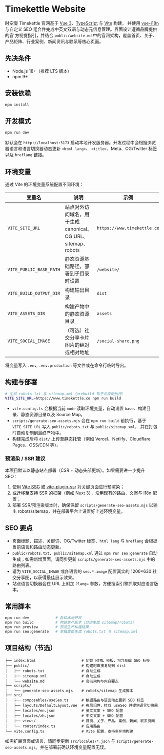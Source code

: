 # Timekettle Website

时空壶 Timekettle 官网基于 [Vue 3](https://vuejs.org/)、[TypeScript](https://www.typescriptlang.org/) 与 [Vite](https://vitejs.dev/) 构建，
并使用 [vue-i18n](https://vue-i18n.intlify.dev/) 与自定义 SEO 组合件完成中英文双语与动态元信息管理。界面设计遵循品牌提供的官
方视觉指引，并结合 `public/website.md` 中的官网架构，覆盖首页、关于、产品矩阵、行业案例、新闻资讯与联系等核心页面。

## 先决条件
- Node.js 18+（推荐 LTS 版本）
- npm 9+

## 安装依赖
```bash
npm install
```

## 开发模式
```bash
npm run dev
```
默认会在 `http://localhost:5173` 启动本地开发服务器。开发过程中会根据浏览器语言和语言切换器动态更新 `<html lang>`、
`<title>`、Meta、OG/Twitter 标签以及 `hreflang` 链接。

## 环境变量
通过 Vite 的环境变量系统配置不同环境：

| 变量名 | 说明 | 示例 |
| --- | --- | --- |
| `VITE_SITE_URL` | 站点对外访问域名，用于生成 canonical、OG URL、sitemap、robots | `https://www.timekettle.co` |
| `VITE_PUBLIC_BASE_PATH` | 静态资源基础路径，部署到子目录时设置 | `/website/` |
| `VITE_BUILD_OUTPUT_DIR` | 构建输出目录 | `dist` |
| `VITE_ASSETS_DIR` | 构建产物中的静态资源目录 | `assets` |
| `VITE_SOCIAL_IMAGE` | （可选）社交分享卡片图片的绝对或相对地址 | `/social-share.png` |

将变量写入 `.env`, `.env.production` 等文件或在命令行临时导出。

## 构建与部署
```bash
# 生成 robots.txt 与 sitemap.xml（prebuild 钩子会自动执行）
VITE_SITE_URL=https://www.timekettle.co npm run build
```

- `vite.config.ts` 会根据当前 `mode` 读取环境变量，自动设置 `base`、构建目录、静态资源目录以及 Source Map。
- `scripts/generate-seo-assets.mjs` 会在 `npm run build` 前执行，基于 `VITE_SITE_URL` 写入 `public/robots.txt` 与 `public/sitemap.xml`，
  并在打包时自动复制到最终产物中。
- 构建完成后将 `dist/` 上传至静态托管（例如 Vercel、Netlify、Cloudflare Pages、OSS/CDN 等）。

### 预渲染 / SSR 建议
本项目默认以静态站点部署（CSR + 动态头部更新）。如果需要进一步提升 SEO：
1. 使用 [Vite SSG](https://github.com/vitejs/vite-ssg) 或 [vite-plugin-ssr](https://vite-plugin-ssr.com/) 对关键页面进行预渲染；
2. 或迁移至支持 SSR 的框架（例如 Nuxt 3），沿用现有的路由、文案与 i18n 配置；
3. 部署 SSR/预渲染版本时，确保保留 `scripts/generate-seo-assets.mjs` 以输出 robots/sitemap，并在部署平台上设置好上述环境变量。

## SEO 要点
- 页面标题、描述、关键词、OG/Twitter 标签、`html lang` 与 `hreflang` 会根据当前语言和路由动态更新。
- `public/robots.txt`、`public/sitemap.xml` 通过 `npm run seo:generate` 自动生成；如需新增页面，请同步更新 `scripts/generate-seo-assets.mjs` 中的路由列表。
- 请为 `VITE_SOCIAL_IMAGE` 或各语言的 `seo.*.image` 配置真实的 1200×630 社交分享图，以获得最佳展示效果。
- 站点语言切换器会在 URL 上附加 `?lang=` 参数，方便搜索引擎抓取对应语言版本。

## 常用脚本
```bash
npm run dev            # 启动本地开发
npm run build          # 构建生产版本（自动生成 sitemap/robots）
npm run preview        # 预览生产构建结果
npm run seo:generate   # 单独重新生成 robots.txt 与 sitemap.xml
```

## 项目结构（节选）
```
├── index.html                     # 初始 HTML 模板，包含基础 SEO 标签
├── public/                        # 构建时直接复制到 dist
│   ├── robots.txt                 # 自动生成
│   ├── sitemap.xml                # 自动生成
│   └── website.md                 # 官网架构与内容要点
├── scripts/
│   └── generate-seo-assets.mjs    # robots/sitemap 生成脚本
├── src/
│   ├── composables/useSeo.ts      # 根据路由与语言动态更新 SEO 标签
│   ├── layouts/DefaultLayout.vue  # 布局组件，挂载 useSeo 并提供语言切换器
│   ├── locales/en.json            # 英文文案 + SEO 配置
│   ├── locales/zh.json            # 中文文案 + SEO 配置
│   ├── views/                     # 首页、关于、产品、案例、新闻、联系页面
│   └── router/index.ts            # 应用路由
└── vite.config.ts                 # Vite 配置，支持多环境构建
```

如需扩展页面或语言，请同步更新 `src/locales/*.json` 与 `scripts/generate-seo-assets.mjs`，并在部署前确认环境变量配置无误。
